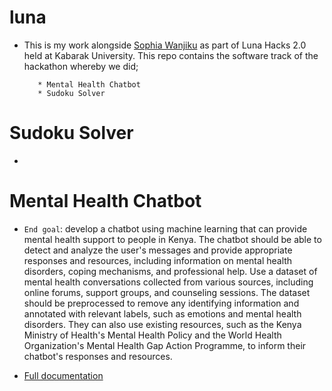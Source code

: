 # luna
* This is my work alongside [Sophia Wanjiku](https://github.com/sophiewanjiku) as part of Luna Hacks 2.0 held at Kabarak University. This repo contains the software track of the hackathon whereby we did;

         * Mental Health Chatbot 
         * Sudoku Solver
         
# Sudoku Solver
* 



# Mental Health Chatbot
* `End goal`: develop a chatbot using machine learning that can provide mental health support to people in Kenya. The chatbot should be able to detect and analyze the user's messages and provide appropriate responses and resources, including information on mental health disorders, coping mechanisms, and professional help. Use a dataset of mental health conversations collected from various sources, including online forums, support groups, and counseling sessions. The dataset should be preprocessed to remove any identifying information and annotated with relevant labels, such as emotions and mental health disorders. They can also use existing resources, such as the Kenya Ministry of Health's Mental Health Policy and the World Health Organization's Mental Health Gap Action Programme, to inform their chatbot's responses and resources. 


* [Full documentation](https://github.com/ashioyajotham/luna/blob/main/documentation.txt)
